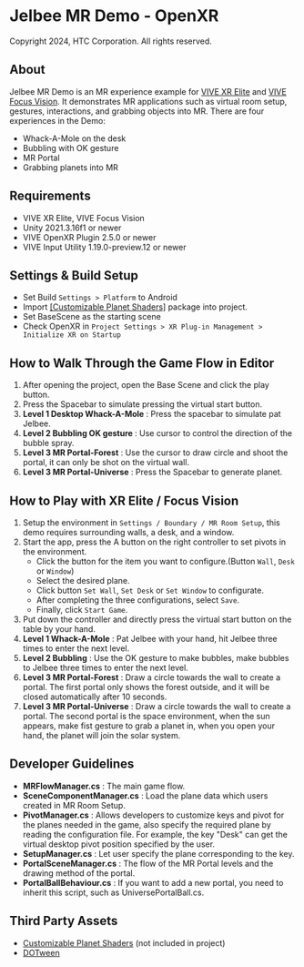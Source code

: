 # Jelbee MR Demo - OpenXR
Copyright 2024, HTC Corporation. All rights reserved.
## About
Jelbee MR Demo is an MR experience example for [VIVE XR Elite](https://www.vive.com/us/product/vive-xr-elite/overview/) and [VIVE Focus Vision](https://www.vive.com/us/product/vive-focus-vision/overview/). It demonstrates MR applications such as virtual room setup, gestures, interactions, and grabbing objects into MR. There are four experiences in the Demo:
+	Whack-A-Mole on the desk 
+	Bubbling with OK gesture 
+	MR Portal 
+	Grabbing planets into MR
## Requirements
+	VIVE XR Elite, VIVE Focus Vision
+	Unity 2021.3.16f1 or newer
+	VIVE OpenXR Plugin 2.5.0 or newer
+	VIVE Input Utility 1.19.0-preview.12 or newer
## Settings & Build Setup
+	Set Build `Settings > Platform` to Android
+   Import [[Customizable Planet Shaders]](https://assetstore.unity.com/packages/vfx/shaders/customizable-planet-shaders-131872) package into project.
+	Set BaseScene as the starting scene
+	Check OpenXR in `Project Settings > XR Plug-in Management > Initialize XR on Startup`
## How to Walk Through the Game Flow in Editor
1.	After opening the project, open the Base Scene and click the play button. 
2.	Press the Spacebar to simulate pressing the virtual start button. 
3.	**Level 1 Desktop Whack-A-Mole** : Press the spacebar to simulate pat Jelbee. 
4.	**Level 2 Bubbling OK gesture** : Use cursor to control the direction of the bubble spray. 
5.	**Level 3 MR Portal-Forest** : Use the cursor to draw circle and shoot the portal, it can only be shot on the virtual wall. 
6.	**Level 3 MR Portal-Universe** : Press the Spacebar to generate planet.
## How to Play with XR Elite / Focus Vision
1.	Setup the environment in `Settings / Boundary / MR Room Setup`, this demo requires surrounding walls, a desk, and a window. 
2.	Start the app, press the A button on the right controller to set pivots in the environment.
    - Click the button for the item you want to configure.(Button `Wall`, `Desk` or `Window`)
    - Select the desired plane.
    - Click button `Set Wall`,  `Set Desk` or `Set Window` to configurate.
    - After completing the three configurations, select `Save`.
    - Finally, click `Start Game`. 
3.	Put down the controller and directly press the virtual start button on the table by your hand. 
4.	**Level 1 Whack-A-Mole** : Pat Jelbee with your hand, hit Jelbee three times to enter the next level. 
5.	**Level 2 Bubbling** : Use the OK gesture to make bubbles, make bubbles to Jelbee three times to enter the next level. 
6.	**Level 3 MR Portal-Forest** : Draw a circle towards the wall to create a portal. The first portal only shows the forest outside, and it will be closed automatically after 10 seconds. 
7.	**Level 3 MR Portal-Universe** : Draw a circle towards the wall to create a portal. The second portal is the space environment, when the sun appears, make fist gesture to grab a planet in, when you open your hand, the planet will join the solar system.

## Developer Guidelines
+	**MRFlowManager.cs** : The main game flow.
+	**SceneComponentManager.cs** : Load the plane data which users created in MR Room Setup.
+	**PivotManager.cs** : Allows developers to customize keys and pivot for the planes needed in the game, also specify the required plane by reading the configuration file. For example, the key "Desk" can get the virtual desktop pivot position specified by the user. 
+	**SetupManager.cs** : Let user specify the plane corresponding to the key. 
+	**PortalSceneManager.cs** : The flow of the MR Portal levels and the drawing method of the portal. 
+	**PortalBallBehaviour.cs** : If you want to add a new portal, you need to inherit this script, such as UniversePortalBall.cs.

## Third Party Assets
+	[Customizable Planet Shaders](https://assetstore.unity.com/packages/vfx/shaders/customizable-planet-shaders-131872) (not included in project)
+	[DOTween](http://dotween.demigiant.com/)